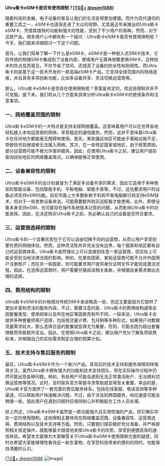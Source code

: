 **Ultra紫卡eSIM卡是否有使用限制？[[TG💪+ @esim1088](https://t.me/s/esim1088)]**

随着科技的发展，电子设备的普及让我们的生活变得更加便捷。而作为现代通讯的重要工具之一，eSIM卡也逐渐走进了大众的视野。尤其是近年来推出的Ultra紫卡eSIM卡，凭借其独特的功能和强大的性能，受到了不少用户的青睐。然而，对于这款产品，很多用户心中都存有一个疑问：Ultra紫卡eSIM卡是否有使用限制呢？今天，我们就来详细探讨一下这个问题。

首先，让我们简单了解一下什么是eSIM卡。eSIM卡是一种嵌入式SIM卡技术，它将传统的物理SIM卡集成到了设备内部，使得用户无需再频繁更换SIM卡。这种技术的优点显而易见，不仅节省了空间，还提高了设备的防水性和耐用性。而Ultra紫卡则是基于这一技术开发的一款高端eSIM卡产品，它支持全球范围内的网络连接，并且具有多项创新功能，比如多设备共享、灵活切换运营商等。

那么，Ultra紫卡eSIM卡是否存在使用限制呢？答案是肯定的，但这些限制并非不可克服。接下来，我们将从几个方面来具体分析Ultra紫卡eSIM卡的使用条件和注意事项。

### 一、网络覆盖范围的限制

Ultra紫卡eSIM卡的一大特点是支持全球网络覆盖。这意味着用户可以在世界各地轻松接入本地运营商的网络，享受稳定的通信服务。然而，这并不意味着Ultra紫卡在任何地方都能毫无障碍地使用。首先，某些偏远地区可能由于基础设施不足，导致信号较弱或者无法接入网络。其次，在一些特定国家或地区，由于政策原因，部分运营商可能不被允许提供服务。因此，在使用Ultra紫卡之前，建议用户提前查询目标地区的网络覆盖情况，以确保能够正常使用。

### 二、设备兼容性的限制

Ultra紫卡eSIM卡的设计初衷是为了满足多设备共享的需求，因此它适用于多种类型的智能设备，包括智能手机、平板电脑、智能手表等。不过，这也要求用户的设备必须支持eSIM功能。目前市面上大多数新款手机和平板电脑都已经支持eSIM技术，但对于一些老款设备来说，可能需要额外购买适配器才能使用。此外，即使设备本身支持eSIM，也可能存在操作系统版本过低的问题，从而影响Ultra紫卡的功能发挥。因此，在决定购买Ultra紫卡之前，务必确认自己的设备是否符合要求。

### 三、运营商选择的限制

Ultra紫卡的一个显著优势在于它可以自由切换不同的运营商，从而让用户享受到更优质的网络体验。然而，这种灵活性并非完全没有边界。每个国家和地区都有自己的运营商体系，Ultra紫卡虽然理论上可以连接到任意一家运营商，但实际上可能会受到当地法律法规的影响。例如，在某些国家，某些运营商可能不允许外国用户注册账户；而在另一些国家，则可能要求用户提供身份证明文件才能完成激活流程。因此，在选择运营商时，用户需要仔细阅读相关条款，并根据自身需求做出合理的选择。

### 四、费用结构的限制

Ultra紫卡eSIM卡的价格相对传统SIM卡来说略高一些，但这主要是因为它提供了更加丰富和灵活的服务内容。不过，需要注意的是，Ultra紫卡的费用结构通常会因套餐类型、使用频率以及所在地区等因素而有所不同。一般来说，Ultra紫卡会提供多种套餐供用户选择，包括按流量计费、包月制等多种形式。如果用户对数据流量需求较大，那么选择合适的套餐就显得尤为重要。否则，可能会因为超出套餐限额而导致额外支出。因此，在使用Ultra紫卡之前，建议用户充分了解各项收费标准，并根据自己的实际需求制定合理的预算计划。

### 五、技术支持与售后服务的限制

最后，Ultra紫卡eSIM卡作为一个新兴产品，其背后的技术支持和服务保障同样值得关注。虽然Ultra紫卡拥有强大的功能和技术支持团队，但在实际操作过程中仍然可能出现各种问题。例如，有些用户可能会遇到无法正常激活账户、无法顺利切换运营商等情况。此时，及时联系官方客服寻求帮助就变得至关重要。幸运的是，Ultra紫卡官方提供了一套完善的售后服务体系，包括在线客服、电话咨询等多种渠道，可以帮助用户快速解决问题。不过，由于涉及到跨国服务，响应速度可能会稍慢一些，因此用户在遇到问题时应保持耐心并积极配合工作人员处理。

综上所述，Ultra紫卡eSIM卡虽然是一款功能强大且实用性强的产品，但它确实存在一定的使用限制。这些限制主要体现在网络覆盖范围、设备兼容性、运营商选择、费用结构以及技术支持等方面。然而，只要我们提前做好充分准备，并严格按照相关规定操作，就能够最大限度地发挥Ultra紫卡的优势，享受到便捷高效的通信体验。希望本文能够为大家解答关于Ultra紫卡eSIM卡使用限制方面的疑惑，同时也希望大家能够理性看待这一新生事物，在享受科技带来的便利的同时，也能保持清醒的认识。

[[TG💪+ @esim1088](https://t.me/s/esim1088) ![Image](https://i.postimg.cc/4NQfJmqS/Snipaste-2025-05-13-00-14-12.png)]